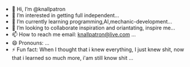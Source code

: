 - 👋 Hi, I’m @knallpatron
- 👀 I’m interested in getting full independent...
- 🌱 I’m currently learning programming,AI,mechanic-development...
- 💞️ I’m looking to collaborate inspiration and oriantating, inspire me...
- 📫 How to reach me email: knallpatron@live.com ...
- 😄 Pronouns: ...
- ⚡ Fun fact: When I thought that i knew everything, I just knew shit, now that i learned so much more, i'am still know shit  ...

<!---
knallpatron/knallpatron is a ✨ special ✨ repository because its `README.md` (this file) appears on your GitHub profile.
You can click the Preview link to take a look at your changes.
--->
